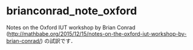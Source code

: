# brianconrad_note_oxford
Notes on the Oxford IUT workshop by Brian Conrad (http://mathbabe.org/2015/12/15/notes-on-the-oxford-iut-workshop-by-brian-conrad/) の試訳です．
